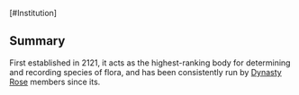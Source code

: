 [#Institution]

## Summary

First established in 2121, it acts as the highest-ranking body for determining and recording species of flora, and has been consistently run by [Dynasty Rose](../Factions/DynastyRoses.md) members since its.